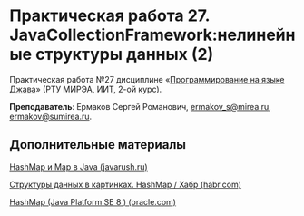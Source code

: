 # Практическая работа 27. JavaCollectionFramework:нелинейные структуры данных (2)
Практическая работа №27 дисциплине «[Программирование на языке Джава](https://online-edu.mirea.ru/course/view.php?id=4053)» (РТУ МИРЭА, ИИТ, 2-ой курс).

**Преподаватель**: Ермаков Сергей Романович, ermakov_s@mirea.ru, ermakov@sumirea.ru.

## Дополнительные материалы

[HashMap и Map в Java (javarush.ru)](https://javarush.ru/groups/posts/1940-klass-hashmap-)

[Структуры данных в картинках. HashMap / Хабр (habr.com)](https://habr.com/ru/post/128017/)

[HashMap (Java Platform SE 8 ) (oracle.com)](https://docs.oracle.com/javase/8/docs/api/java/util/HashMap.html)

